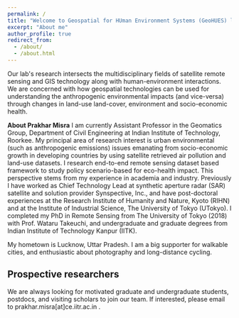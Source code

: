 ```yaml
---
permalink: /
title: "Welcome to Geospatial for HUman Environment Systems (GeoHUES) lab"
excerpt: "About me"
author_profile: true
redirect_from: 
  - /about/
  - /about.html
---
```


Our lab's research intersects the multidisciplinary fields of satellite remote sensing and GIS technology along with human-environment interactions. We are concerned with how geospatial technologies can be used for understanding the anthropogenic environmental impacts (and vice-versa) through changes in land-use land-cover, environment and socio-economic health. 

**About Prakhar Misra**
I am currently Assistant Professor in the Geomatics Group, Department of Civil Engineering at Indian Institute of Technology, Roorkee. My principal area of research interest is urban environmental (such as anthropogenic emissions) issues emanating from socio-economic growth in developing countries by using satellite retrieved air pollution and land-use datasets. I research end-to-end remote sensing dataset based framework to study policy scenario-based for eco-health impact. This perspective stems from my experience in academia and industry. Previously I have worked as Chief Technology Lead at synthetic aperture radar (SAR) satellite and solution provider Synspective, Inc., and have post-doctoral experiences at the Research Institute of Humanity and Nature, Kyoto (RIHN) and at the Institute of Industrial Science, The University of Tokyo (UTokyo). I completed my PhD in Remote Sensing from The University of Tokyo (2018) with Prof. Wataru Takeuchi, and undergraduate and graduate degrees from Indian Institute of Technology Kanpur (IITK). 

My hometown is Lucknow, Uttar Pradesh. I am a big supporter for walkable cities, and enthusiastic about photography and long-distance cycling. 



Prospective researchers
------
We are always looking for motivated graduate and undergraduate students, postdocs, and visiting scholars to join our team. If interested, please email to prakhar.misra[at]ce.iitr.ac.in . 


